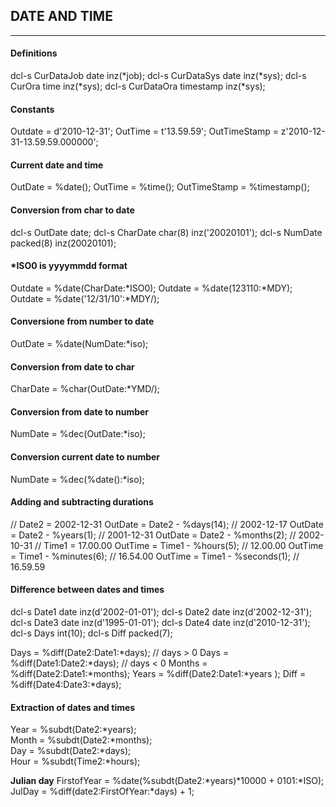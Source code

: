 ## DATE AND TIME
______________________________
####  Definitions
dcl-s CurDataJob date inz(*job);
dcl-s CurDataSys date inz(*sys);
dcl-s CurOra time inz(*sys);
dcl-s CurDataOra timestamp inz(*sys);
#### Constants
Outdate = d'2010-12-31';
OutTime = t'13.59.59';
OutTimeStamp = z'2010-12-31-13.59.59.000000';
#### Current date and time
OutDate = %date();
OutTime = %time();
OutTimeStamp = %timestamp();

#### Conversion from char to date
dcl-s OutDate date;
dcl-s CharDate char(8) inz('20020101');
dcl-s NumDate packed(8) inz(20020101);
 #### *ISO0 is yyyymmdd format
 Outdate = %date(CharDate:*ISO0);
 Outdate = %date(123110:*MDY);
 Outdate = %date('12/31/10':*MDY/);

#### Conversione from number to date
OutDate = %date(NumDate:*iso);

####  Conversion from date to char
CharDate = %char(OutDate:*YMD/);
####  Conversion from date to number
NumDate = %dec(OutDate:*iso);
####  Conversion current date to number
NumDate = %dec(%date():*iso);

#### Adding and subtracting durations
 // Date2 = 2002-12-31
OutDate = Date2 - %days(14);  // 2002-12-17
OutDate = Date2 - %years(1);  // 2001-12-31
OutDate = Date2 - %months(2); // 2002-10-31
 // Time1 = 17.00.00
OutTime = Time1 - %hours(5);   // 12.00.00
OutTime = Time1 - %minutes(6); // 16.54.00
OutTime = Time1 - %seconds(1); // 16.59.59

#### Difference between dates and times
 dcl-s Date1 date inz(d'2002-01-01');
 dcl-s Date2 date inz(d'2002-12-31');
 dcl-s Date3 date inz(d'1995-01-01');
 dcl-s Date4 date inz(d'2010-12-31');
 dcl-s Days int(10);
 dcl-s Diff packed(7);
       
 Days   = %diff(Date2:Date1:*days);  // days > 0
 Days   = %diff(Date1:Date2:*days);  // days < 0
 Months = %diff(Date2:Date1:*months);
 Years  = %diff(Date2:Date1:*years );
 Diff   = %diff(Date4:Date3:*days);

#### Extraction of dates and times   

Year   = %subdt(Date2:*years);  
Month  = %subdt(Date2:*months);  
Day    = %subdt(Date2:*days);  
Hour   = %subdt(Time2:*hours);  

**Julian day**
FirstofYear = %date(%subdt(Date2:*years)*10000 + 0101:*ISO);
JulDay      = %diff(date2:FirstOfYear:*days) + 1;